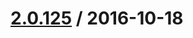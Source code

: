 [2.0.125](https://github.corp.ebay.com/ecg-global/bolt-2dot0-frontend/compare/2.0.124...v2.0.125) / 2016-10-18
===================



